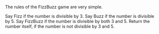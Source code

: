 The rules of the FizzBuzz game are very simple.

Say Fizz if the number is divisible by 3.
Say Buzz if the number is divisible by 5.
Say FizzBuzz if the number is divisible by both 3 and 5.
Return the number itself, if the number is not divisible by 3 and 5.